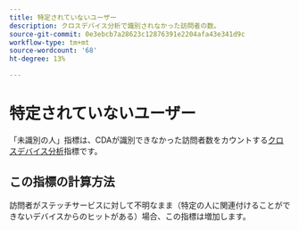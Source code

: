 ```yaml
---
title: 特定されていないユーザー
description: クロスデバイス分析で識別されなかった訪問者の数。
source-git-commit: 0e3ebcb7a28623c12876391e2204afa43e341d9c
workflow-type: tm+mt
source-wordcount: '68'
ht-degree: 13%

---
```


# 特定されていないユーザー

「未識別の人」指標は、CDAが識別できなかった訪問者数をカウントする[クロスデバイス分析](../cda/overview.md)指標です。

## この指標の計算方法

訪問者がステッチサービスに対して不明なまま（特定の人に関連付けることができないデバイスからのヒットがある）場合、この指標は増加します。
